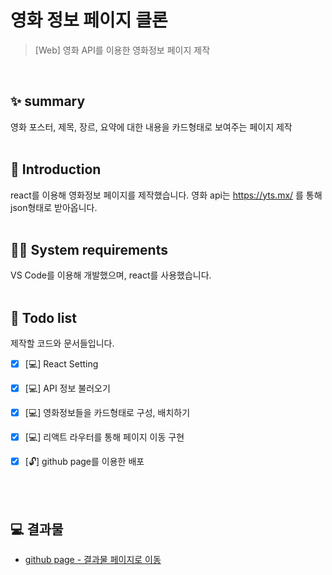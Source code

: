 # 영화 정보 페이지 클론
> [Web] 영화 API를 이용한 영화정보 페이지 제작

<br/>

## ✨ summary
영화 포스터, 제목, 장르, 요약에 대한 내용을 카드형태로 보여주는 페이지 제작
  <br/><br/>
## 📖 Introduction  
react를 이용해 영화정보 페이지를 제작했습니다. 영화 api는 https://yts.mx/ 를 통해 json형태로 받아옵니다.
  <br/><br/>
## 👨‍💻 System requirements
VS Code를 이용해 개발했으며, react를 사용했습니다.
  <br/><br/>
## 📝 Todo list
제작할 코드와 문서들입니다.

- [x] [💻] React Setting
- [x] [💻] API 정보 불러오기
- [x] [💻] 영화정보들을 카드형태로 구성, 배치하기
- [x] [💻] 리액트 라우터를 통해 페이지 이동 구현
- [x] [🔓] github page를 이용한 배포

  <br/> <br/>
  
  
## 💻 결과물
  
  
- [github page - 결과물 페이지로 이동](https://changyu-ryou.github.io/movie-info-clone/#/)
